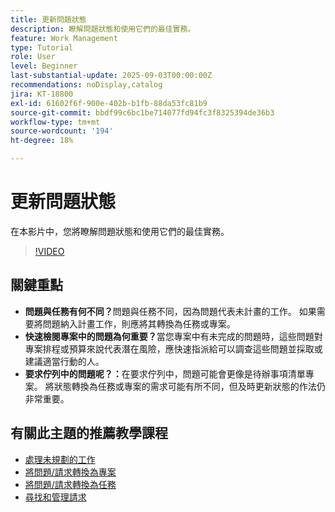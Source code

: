 ```yaml
---
title: 更新問題狀態
description: 瞭解問題狀態和使用它們的最佳實務。
feature: Work Management
type: Tutorial
role: User
level: Beginner
last-substantial-update: 2025-09-03T00:00:00Z
recommendations: noDisplay,catalog
jira: KT-18800
exl-id: 61602f6f-900e-402b-b1fb-88da53fc81b9
source-git-commit: bbdf99c6bc1be714077fd94fc3f8325394de36b3
workflow-type: tm+mt
source-wordcount: '194'
ht-degree: 18%

---
```


# 更新問題狀態

在本影片中，您將瞭解問題狀態和使用它們的最佳實務。

>[!VIDEO](https://video.tv.adobe.com/v/3472976/?quality=12&learn=on&enablevpops=1&captions=chi_hant)

## 關鍵重點

* **問題與任務有何不同？**&#x200B;問題與任務不同，因為問題代表未計畫的工作。 如果需要將問題納入計畫工作，則應將其轉換為任務或專案。
* **快速檢閱專案中的問題為何重要？**&#x200B;當您專案中有未完成的問題時，這些問題對專案排程或預算來說代表潛在風險，應快速指派給可以調查這些問題並採取或建議適當行動的人。
* **要求佇列中的問題呢？：**&#x200B;在要求佇列中，問題可能會更像是待辦事項清單專案。 將狀態轉換為任務或專案的需求可能有所不同，但及時更新狀態的作法仍非常重要。


## 有關此主題的推薦教學課程

* [處理未規劃的工作](/help/manage-work/issues-requests/handle-unplanned-work.md)
* [將問題/請求轉換為專案](/help/manage-work/issues-requests/create-a-project-from-a-request.md)
* [將問題/請求轉換為任務](/help/manage-work/issues-requests/convert-issues-to-other-work-items.md)
* [尋找和管理請求](/help/manage-work/issues-requests/find-requests.md)
